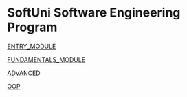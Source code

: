 # SoftUni Software Engineering Program

[ENTRY_MODULE](ENTRY_MODULE)

[FUNDAMENTALS_MODULE](FUNDAMENTALS_MODULE)

[ADVANCED](ADVANCED_MODULE)

[OOP](OOP)
